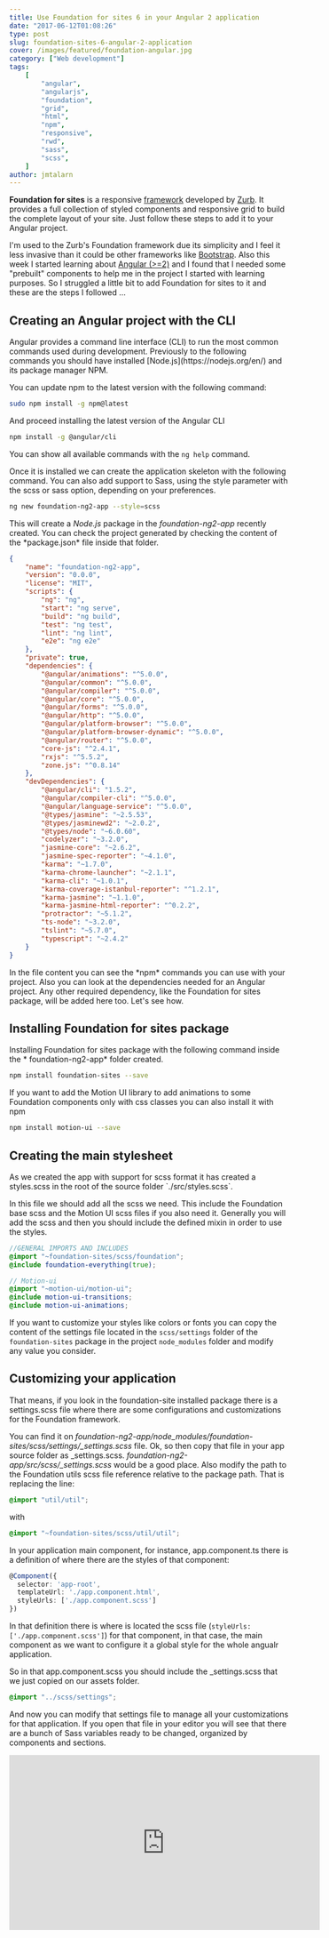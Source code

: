 ```yaml
---
title: Use Foundation for sites 6 in your Angular 2 application
date: "2017-06-12T01:08:26"
type: post
slug: foundation-sites-6-angular-2-application
cover: /images/featured/foundation-angular.jpg
category: ["Web development"]
tags:
    [
        "angular",
        "angularjs",
        "foundation",
        "grid",
        "html",
        "npm",
        "responsive",
        "rwd",
        "sass",
        "scss",
    ]
author: jmtalarn
---
```


**Foundation for sites** is a responsive [framework](http://foundation.zurb.com/sites.html) developed by [Zurb](http://zurb.com/). It provides a full collection of styled components and responsive grid to build the complete layout of your site. Just follow these steps to add it to your Angular project.

<!--more-->

I'm used to the Zurb's Foundation framework due its simplicity and I feel it less invasive than it could be other frameworks like [Bootstrap](http://getbootstrap.com/). Also this week I started learning about [Angular (>=2)](https://angular.io/) and I found that I needed some "prebuilt" components to help me in the project I started with learning purposes. So I struggled a little bit to add Foundation for sites to it and these are the steps I followed ...

<h2>Creating an Angular project with the CLI</h2>
Angular provides a command line interface (CLI) to run the most common commands used during development. Previously to the following commands you should have installed [Node.js](https://nodejs.org/en/) and its package manager NPM.

You can update npm to the latest version with the following command:

```bash
sudo npm install -g npm@latest
```

And proceed installing the latest version of the Angular CLI

```bash
npm install -g @angular/cli
```

You can show all available commands with the `ng help` command.

Once it is installed we can create the application skeleton with the following command. You can also add support to Sass, using the style parameter with the scss or sass option, depending on your preferences.

```bash
ng new foundation-ng2-app --style=scss
```

This will create a _Node.js_ package in the _foundation-ng2-app_ recently created. You can check the project generated by checking the content of the \*package.json\* file inside that folder.

```json
{
	"name": "foundation-ng2-app",
	"version": "0.0.0",
	"license": "MIT",
	"scripts": {
		"ng": "ng",
		"start": "ng serve",
		"build": "ng build",
		"test": "ng test",
		"lint": "ng lint",
		"e2e": "ng e2e"
	},
	"private": true,
	"dependencies": {
		"@angular/animations": "^5.0.0",
		"@angular/common": "^5.0.0",
		"@angular/compiler": "^5.0.0",
		"@angular/core": "^5.0.0",
		"@angular/forms": "^5.0.0",
		"@angular/http": "^5.0.0",
		"@angular/platform-browser": "^5.0.0",
		"@angular/platform-browser-dynamic": "^5.0.0",
		"@angular/router": "^5.0.0",
		"core-js": "^2.4.1",
		"rxjs": "^5.5.2",
		"zone.js": "^0.8.14"
	},
	"devDependencies": {
		"@angular/cli": "1.5.2",
		"@angular/compiler-cli": "^5.0.0",
		"@angular/language-service": "^5.0.0",
		"@types/jasmine": "~2.5.53",
		"@types/jasminewd2": "~2.0.2",
		"@types/node": "~6.0.60",
		"codelyzer": "~3.2.0",
		"jasmine-core": "~2.6.2",
		"jasmine-spec-reporter": "~4.1.0",
		"karma": "~1.7.0",
		"karma-chrome-launcher": "~2.1.1",
		"karma-cli": "~1.0.1",
		"karma-coverage-istanbul-reporter": "^1.2.1",
		"karma-jasmine": "~1.1.0",
		"karma-jasmine-html-reporter": "^0.2.2",
		"protractor": "~5.1.2",
		"ts-node": "~3.2.0",
		"tslint": "~5.7.0",
		"typescript": "~2.4.2"
	}
}
```

In the file content you can see the \*npm\* commands you can use with your project.
Also you can look at the dependencies needed for an Angular project. Any other required dependency, like the Foundation for sites package, will be added here too. Let's see how.

<h2>Installing Foundation for sites package</h2>
Installing Foundation for sites package with the following command inside the * foundation-ng2-app* folder created.

```bash
npm install foundation-sites --save
```

If you want to add the Motion UI library to add animations to some Foundation components only with css classes you can also install it with npm

```bash
npm install motion-ui --save
```

<h2>Creating the main stylesheet</h2>
As we created the app with support for scss format it has created a styles.scss in the root of the source folder `./src/styles.scss`.

In this file we should add all the scss we need. This include the Foundation base scss and the Motion UI scss files if you also need it. Generally you will add the scss and then you should include the defined mixin in order to use the styles.

```scss
//GENERAL IMPORTS AND INCLUDES
@import "~foundation-sites/scss/foundation";
@include foundation-everything(true);

// Motion-ui
@import "~motion-ui/motion-ui";
@include motion-ui-transitions;
@include motion-ui-animations;
```

If you want to customize your styles like colors or fonts you can copy the content of the settings file located in the `scss/settings` folder of the `foundation-sites` package in the project `node_modules` folder and modify any value you consider.

<h2>Customizing your application</h2>

That means, if you look in the foundation-site installed package there is a settings.scss file where there are some configurations and customizations for the Foundation framework.

You can find it on _foundation-ng2-app/node_modules/foundation-sites/scss/settings/\_settings.scss_ file.
Ok, so then copy that file in your app source folder as \_settings.scss. _foundation-ng2-app/src/scss/\_settings.scss_ would be a good place. Also modify the path to the Foundation utils scss file reference relative to the package path. That is replacing the line:

```scss
@import "util/util";
```

with

```scss
@import "~foundation-sites/scss/util/util";
```

In your application main component, for instance, app.component.ts there is a definition of where there are the styles of that component:

```typescript
@Component({
  selector: 'app-root',
  templateUrl: './app.component.html',
  styleUrls: ['./app.component.scss']
})
```

In that definition there is where is located the scss file (`styleUrls: ['./app.component.scss']`) for that component, in that case, the main component as we want to configure it a global style for the whole angualr application.

So in that app.component.scss you should include the \_settings.scss that we just copied on our assets folder.

```scss
@import "../scss/settings";
```

And now you can modify that settings file to manage all your customizations for that application. If you open that file in your editor you will see that there are a bunch of Sass variables ready to be changed, organized by components and sections.

<iframe src="https://www.youtube.com/embed/6KwsGcEHVTE?ecver=1" width="560" height="315" frameborder="0" allowfullscreen="allowfullscreen"></iframe>
